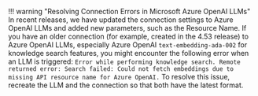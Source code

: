 !!! warning "Resolving Connection Errors in Microsoft Azure OpenAI LLMs"
    In recent releases, we have updated the connection settings to Azure OpenAI LLMs and added new parameters, such as the Resource Name.
    If you have an older connection (for example, created in the 4.53 release) to Azure OpenAI LLMs, especially Azure OpenAI `text-embedding-ada-002` for knowledge search features, you might encounter the following error when an LLM is triggered:
    `Error while performing knowledge search. Remote returned error: Search failed: Could not fetch embeddings due to missing API resource name for Azure OpenAI.`
    To resolve this issue, recreate the LLM and the connection so that both have the latest format.